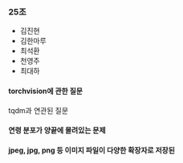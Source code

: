 ### 25조
- 김진현
- 김한마루
- 최석환
- 천영주
- 최대하

#### torchvision에 관한 질문
tqdm과 연관된 질문

#### 연령 분포가 양끝에 몰려있는 문제

#### jpeg, jpg, png 등 이미지 파일이 다양한 확장자로 저장된 
